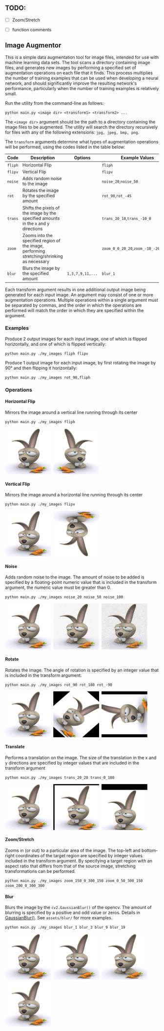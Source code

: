 ## TODO:

- [ ] Zoom/Stretch
- [ ] function comments


## Image Augmentor

This is a simple data augmentation tool for image files, intended for use with machine learning data sets.
The tool scans a directory containing image files, and generates new images by performing a specified set of
augmentation operations on each file that it finds. This process multiplies the number of training examples that can
be used when developing a neural network, and should significantly improve the resulting network's performance,
particularly when the number of training examples is relatively small.

Run the utility from the command-line as follows:

    python main.py <image dir> <transform1> <transform2> ...

The `<image dir>` argument should be the path to a directory containing the image files to be augmented.
The utility will search the directory recursively for files with any of the following extensions:
`jpg, jpeg, bmp, png`.

The `transform` arguments determine what types of augmentation operations will be performed,
using the codes listed in the table below:

|Code|Description|Options|Example Values|
|---|---|---|------|
|`fliph`|Horizontal Flip||`fliph`|
|`flipv`|Vertical Flip||`flipv`|
|`noise`|Adds random noise to the image||`noise_20`,`noise_50`|
|`rot`|Rotates the image by the specified amount||`rot_90`,`rot_-45`|
|`trans`|Shifts the pixels of the image by the specified amounts in the x and y directions||`trans_20_10`,`trans_-10_0`|
|`zoom`|Zooms into the specified region of the image, performing stretching/shrinking as necessary||`zoom_0_0_20_20`,`zoom_-10_-20_10_10`|
|`blur`|Blurs the image by the specified amount|`1,3,7,9,11,...`|`blur_1`|


Each transform argument results in one additional output image being generated for each input image.
An argument may consist of one or more augmentation operations. Multiple operations within a single argument
must be separated by commas, and the order in which the operations are performed will match the order in which they
are specified within the argument.

### Examples
Produce 2 output images for each input image, one of which is flipped horizontally, and one of which is flipped vertically:

    python main.py ./my_images fliph flipv

Produce 1 output image for each input image, by first rotating the image by 90&deg; and then flipping it horizontally:

    python main.py ./my_images rot_90,fliph

### Operations

#### Horizontal Flip
Mirrors the image around a vertical line running through its center
```shell
python main.py ./my_images fliph
```
<img src="./assets/Rabbit.jpg" alt="Rabbit.jpg" width="150" height="150" />&nbsp;&nbsp;<img src="./assets/flip/Rabbit_fliph.jpg" alt="Rabbit_fliph.jpg" width="150" height="150" />


#### Vertical Flip
Mirrors the image around a horizontal line running through its center
```shell
python main.py ./my_images flipv
```
<img src="./assets/Rabbit.jpg" alt="Rabbit.jpg" width="150" height="150" />&nbsp;&nbsp;<img src="./assets/flip/Rabbit_flipv.jpg" alt="Rabbit_flipv.jpg" width="150" height="150" />


#### Noise
Adds random noise to the image. The amount of noise to be added is specified by a floating-point numeric value that is included
in the transform argument, the numeric value must be greater than 0.
```shell
python main.py ./my_images noise_20 noise_50 noise_100
```
<img src="./assets/Rabbit.jpg" alt="Rabbit.jpg" width="150" height="150" />&nbsp;&nbsp;<img src="./assets/noise/Rabbit_noise20.0.jpg" alt="Rabbit_noise20.0.jpg" width="150" height="150" />&nbsp;&nbsp;<img src="./assets/noise/Rabbit_noise50.0.jpg" alt="Rabbit_noise50.0.jpg" width="150" height="150" />


#### Rotate
Rotates the image. The angle of rotation is specified by an integer value that is included in the transform argument.
```shell
python main.py ./my_images rot_90 rot_180 rot_-90
```
<img src="./assets/Rabbit.jpg" alt="Rabbit.jpg" width="150" height="150" />&nbsp;&nbsp;<img src="./assets/rotate/Rabbit_rot-45.jpg" alt="Rabbit_rot-45.jpg" width="150" height="150" />&nbsp;&nbsp;<img src="./assets/rotate/Rabbit_rot90.jpg" alt="Rabbit_rot90.jpg" width="150" height="150" />


#### Translate
Performs a translation on the image. The size of the translation in the x and y directions are specified by integer values that
are included in the transform argument
```shell
python main.py ./my_images trans_20_20 trans_0_100
```
<img src="./assets/Rabbit.jpg" alt="Rabbit.jpg" width="150" height="150" />&nbsp;&nbsp;<img src="./assets/translate/Rabbit_trans20_20.jpg" alt="Rabbit_trans20_20.jpg" width="150" height="150" />&nbsp;&nbsp;<img src="./assets/translate/Rabbit_trans0_100.jpg" alt="Rabbit_trans0_100.jpg" width="150" height="150" />


#### Zoom/Stretch
Zooms in (or out) to a particular area of the image. The top-left and bottom-right coordinates of the target region are
specified by integer values included in the transform argument. By specifying a target region with an aspect ratio that
differs from that of the source image, stretching transformations can be performed.

    python main.py ./my_images zoom_150_0_300_150 zoom_0_50_300_150 zoom_200_0_300_300

#### Blur
Blurs the image by the `cv2.GaussianBlur()` of the opencv. The amount of blurring is specified by a  positive and odd value or zeros. Details in [GaussianBlur()](https://docs.opencv.org/master/d4/d86/group__imgproc__filter.html#gaabe8c836e97159a9193fb0b11ac52cf1). See `assets/blur/` for more examples.
```shell
python main.py ./my_images blur_1 blur_3 blur_9 blur_19
```
<img src="./assets/blur/blur_1.jpg" alt="blur_1.jpg" width="150" height="150" />&nbsp;&nbsp;<img src="./assets/blur/blur_3.jpg" alt="blur_3.jpg" width="150" height="150" />&nbsp;&nbsp;<img src="./assets/blur/blur_9.jpg" alt="blur_9.jpg" width="150" height="150" />&nbsp;&nbsp;<img src="./assets/blur/blur_19.jpg" alt="blur_19.jpg" width="150" height="150" />
